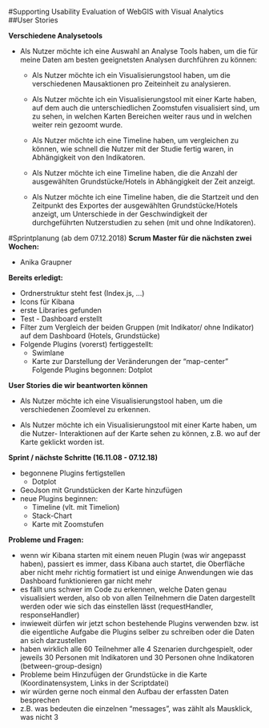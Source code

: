 #Supporting Usability Evaluation of WebGIS with Visual Analytics    
##User Stories 

**Verschiedene Analysetools**   

- Als Nutzer möchte ich eine Auswahl an Analyse Tools haben, um die für meine Daten am besten geeignetsten Analysen durchführen zu können:

  - Als Nutzer möchte ich ein Visualisierungstool haben, um die verschiedenen Mausaktionen pro Zeiteinheit zu analysieren.

  - Als Nutzer möchte ich ein Visualisierungstool mit einer Karte haben, auf dem auch die unterschiedlichen Zoomstufen visualisiert sind, um zu sehen, in welchen Karten Bereichen weiter raus und in welchen weiter rein gezoomt wurde. 

  - Als Nutzer möchte ich eine Timeline haben, um vergleichen zu können, wie schnell die Nutzer mit der Studie fertig waren, in Abhängigkeit von den Indikatoren.

  - Als Nutzer möchte ich eine Timeline haben, die die Anzahl der ausgewählten Grundstücke/Hotels in Abhängigkeit der Zeit anzeigt.

  - Als Nutzer möchte ich eine Timeline haben, die die Startzeit und den Zeitpunkt des Exportes der ausgewählten Grundstücke/Hotels anzeigt, um Unterschiede in der Geschwindigkeit der durchgeführten Nutzerstudien zu sehen (mit und ohne Indikatoren). 


#Sprintplanung (ab dem 07.12.2018)
**Scrum Master für die nächsten zwei Wochen:**

 - Anika Graupner
 
**Bereits erledigt:**

- Ordnerstruktur steht fest (Index.js, …)
- Icons für Kibana
- erste Libraries gefunden 
- Test - Dashboard erstellt
- Filter zum Vergleich der beiden Gruppen (mit Indikator/ ohne Indikator) auf dem Dashboard (Hotels, Grundstücke)
- Folgende Plugins (vorerst) fertiggestellt:
  - Swimlane
  - Karte zur Darstellung der Veränderungen der “map-center”
Folgende Plugins begonnen:
Dotplot

**User Stories die wir beantworten können**

- Als Nutzer möchte ich eine Visualisierungstool haben, um die verschiedenen Zoomlevel zu erkennen. 

- Als Nutzer möchte ich ein Visualisierungstool mit einer Karte haben, um die Nutzer- Interaktionen auf der Karte sehen zu können, z.B. wo auf der Karte geklickt worden ist.

**Sprint / nächste Schritte (16.11.08 - 07.12.18)**

- begonnene Plugins fertigstellen 
  - Dotplot
- GeoJson mit Grundstücken der Karte hinzufügen 
- neue Plugins beginnen:
  - Timeline (vlt. mit Timelion)
  - Stack-Chart
  - Karte mit Zoomstufen 

**Probleme und Fragen:**

- wenn wir Kibana starten mit einem neuen Plugin (was wir angepasst haben), passiert
es immer, dass Kibana auch startet, die Oberfläche aber nicht mehr richtig formatiert
ist und einige Anwendungen wie das Dashboard funktionieren gar nicht mehr
- es fällt uns schwer im Code zu erkennen, welche Daten genau visualisiert werden,
also ob von allen Teilnehmern die Daten dargestellt werden oder wie sich das
einstellen lässt (requestHandler, responseHandler)
- inwieweit dürfen wir jetzt schon bestehende Plugins verwenden bzw. ist die
eigentliche Aufgabe die Plugins selber zu schreiben oder die Daten an sich
darzustellen
- haben wirklich alle 60 Teilnehmer alle 4 Szenarien durchgespielt, oder jeweils 30
Personen mit Indikatoren und 30 Personen ohne Indikatoren
(between-group-design)
- Probleme beim Hinzufügen der Grundstücke in die Karte (Koordinatensystem, Links
in der Scriptdatei)
- wir würden gerne noch einmal den Aufbau der erfassten Daten besprechen
 - z.B. was bedeuten die einzelnen “messages”, was zählt als Mausklick, was
nicht
3
